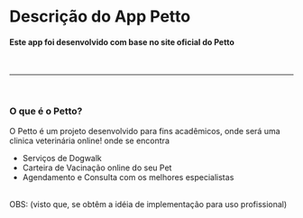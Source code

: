 # Descrição do App Petto

#### Este app foi desenvolvido com base no site oficial do Petto

<br>
<hr>
<br>

### O que é o Petto?
O Petto é um projeto desenvolvido para fins acadêmicos, onde será uma clinica veterinária online! onde se encontra
- Serviços de Dogwalk
- Carteira de Vacinação online do seu Pet 
- Agendamento e Consulta com os melhores especialistas
<br>
OBS: (visto que, se obtêm a idéia de implementação para uso profissional)
